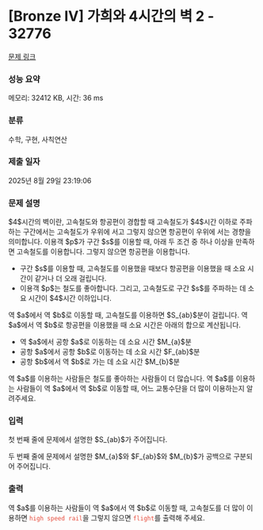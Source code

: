# [Bronze IV] 가희와 4시간의 벽 2 - 32776 

[문제 링크](https://www.acmicpc.net/problem/32776) 

### 성능 요약

메모리: 32412 KB, 시간: 36 ms

### 분류

수학, 구현, 사칙연산

### 제출 일자

2025년 8월 29일 23:19:06

### 문제 설명

<p>$4$시간의 벽이란, 고속철도와 항공편이 경합할 때 고속철도가 $4$시간 이하로 주파하는 구간에서는 고속철도가 우위에 서고 그렇지 않으면 항공편이 우위에 서는 경향을 의미합니다. 이용객 $p$가 구간 $s$를 이용할 때, 아래 두 조건 중 하나 이상을 만족하면 고속철도를 이용합니다. 그렇지 않으면 항공편을 이용합니다.</p>

<ul>
	<li>구간 $s$를 이용할 때, 고속철도를 이용했을 때보다 항공편을 이용했을 때 소요 시간이 같거나 더 오래 걸립니다.</li>
	<li>이용객 $p$는 철도를 좋아합니다. 그리고, 고속철도로 구간 $s$를 주파하는 데 소요 시간이 $4$시간 이하입니다.</li>
</ul>

<p>역 $a$에서 역 $b$로 이동할 때, 고속철도를 이용하면 $S_{ab}$분이 걸립니다. 역 $a$에서 역 $b$로 항공편을 이용했을 때 소요 시간은 아래의 합으로 계산됩니다.</p>

<ul>
	<li>역 $a$에서 공항 $a$로 이동하는 데 소요 시간 $M_{a}$분</li>
	<li>공항 $a$에서 공항 $b$로 이동하는 데 소요 시간 $F_{ab}$분</li>
	<li>공항 $b$에서 역 $b$로 가는 데 소요 시간 $M_{b}$분</li>
</ul>

<p>역 $a$를 이용하는 사람들은 철도를 좋아하는 사람들이 더 많습니다. 역 $a$를 이용하는 사람들이 역 $a$에서 역 $b$로 이동할 때, 어느 교통수단을 더 많이 이용하는지 알려주세요.</p>

### 입력 

 <p>첫 번째 줄에 문제에서 설명한 $S_{ab}$가 주어집니다.</p>

<p>두 번째 줄에 문제에서 설명한 $M_{a}$와 $F_{ab}$와 $M_{b}$가 공백으로 구분되어 주어집니다.</p>

### 출력 

 <p>역 $a$를 이용하는 사람들이 역 $a$에서 역 $b$로 이동할 때, 고속철도를 더 많이 이용하면 <span style="color:#e74c3c;"><code>high speed rail</code></span>을 그렇지 않으면 <span style="color:#e74c3c;"><code>flight</code></span>를 출력해 주세요.</p>

